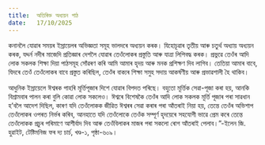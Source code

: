 ```yaml
---
title:  অতিৰিক্ত অধ্যয়ন পাঠ
date:   17/10/2025
---
```


কনানলৈ যোৱাৰ সময়ৰ ইস্ৰায়েলৰ অভিজ্ঞতা সমূহ ভালদৰে অধ্যয়ন কৰক। যিহোচূৱাৰ তৃতীয় আৰু চতুৰ্থ অধ্যায় অধ্যয়ন কৰক, যদ্দৰ্ন নদীৰ মাজেদি প্ৰতিজ্ঞাৰ দেশলৈ যোৱাৰ তেওঁলোকৰ প্ৰস্তুতি আৰু যাত্ৰা লিপিবদ্ধ কৰক। প্ৰভুৱে তেওঁৰ আদি লোক সকলক শিক্ষা দিয়া পাঠসমূহ সোঁৱৰণ কৰি আমি আমাৰ হৃদয় আৰু মনক প্ৰশিক্ষণ দিব লাগিব। তেতিয়া আমাৰ বাবে, যিদৰে তেওঁ তেওঁলোকৰ বাবে প্ৰস্তুত কৰিছিল, তেওঁৰ বাক্যৰ শিক্ষা সমুহ সদায় আকৰ্ষণীয় আৰু প্ৰভাৱশালী হৈ থাকিব।

আধুনিক ইস্ৰায়েলে ঈশ্বৰক পাহৰি মূৰ্ত্তিপূজাৰ দিশে যোৱাৰ বিপদত পৰিছে। বহুতো মূৰ্ত্তিক সেৱা-পূজা কৰা হয়, আনকি বিশ্ৰামবাৰ পালন কৰা বুলি কোৱা লোক সকলেও। ঈশ্বৰে বিশেষকৈ তেওঁৰ আদি লোক সকলক মূৰ্ত্তি পূজাৰ পৰা সাৱধান হ’বলৈ আদেশ দিছিল, কাৰণ যদি তেওঁলোকক জীৱিত ঈশ্বৰৰ সেৱা কৰাৰ পৰা আঁতৰাই নিয়া হয়, তেন্তে তেওঁৰ অভিশাপ তেওঁলোকৰ ওপৰত নিৰ্ভৰ কৰিব, আনহাতে যদি তেওঁলোকে তেওঁক সম্পূৰ্ণ হৃদয়েৰে সহযোগী ভাৱে প্ৰেম কৰে তেন্তে তেওঁলোকক প্ৰচুৰ পৰিমাণে আশীৰ্বাদ দিব আৰু তেওঁবিলাকৰ মাজৰ পৰা সকলো ৰোগ আঁতৰাই পেলাব।”-ইলেন জি. হুৱাইট, টেষ্টিমনিজ ফৰ দ্য চাৰ্চ, খণ্ড-১, পৃষ্ঠা-৬০৯।